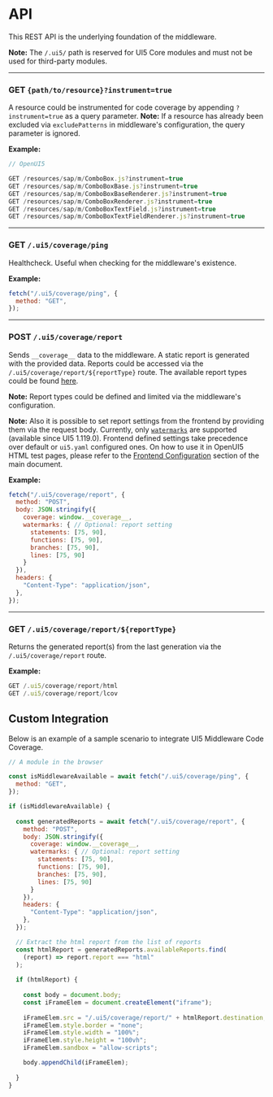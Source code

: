 # API

This REST API is the underlying foundation of the middleware.

**Note:** The `/.ui5/` path is reserved for UI5 Core modules and must not be used for third-party modules.

---
### GET `{path/to/resource}?instrument=true`

A resource could be instrumented for code coverage by appending `?instrument=true` as a query parameter. **Note:** If a resource has already been excluded via `excludePatterns` in middleware's configuration, the query parameter is ignored.

**Example:**

```js
// OpenUI5

GET /resources/sap/m/ComboBox.js?instrument=true
GET /resources/sap/m/ComboBoxBase.js?instrument=true
GET /resources/sap/m/ComboBoxBaseRenderer.js?instrument=true
GET /resources/sap/m/ComboBoxRenderer.js?instrument=true
GET /resources/sap/m/ComboBoxTextField.js?instrument=true
GET /resources/sap/m/ComboBoxTextFieldRenderer.js?instrument=true
```

---

### GET `/.ui5/coverage/ping`

Healthcheck. Useful when checking for the middleware's existence.

**Example:**

```js
fetch("/.ui5/coverage/ping", {
  method: "GET",
});
```

---

### POST `/.ui5/coverage/report`

Sends `__coverage__` data to the middleware. A static report is generated with the provided data. Reports could be accessed via the `/.ui5/coverage/report/${reportType}` route. The available report types could be found [here](https://github.com/istanbuljs/istanbuljs/tree/73c25ce79f91010d1ff073aa6ff3fd01114f90db/packages/istanbul-reports/lib).  

**Note:** Report types could be defined and limited via the middleware's configuration.

**Note:** Also it is possible to set report settings from the frontend by providing them via the request body. Currently, only [`watermarks`](https://github.com/istanbuljs/nyc/blob/ab7c53b2f340b458789a746dff2abd3e2e4790c3/README.md#high-and-low-watermarks) are supported (available since UI5 1.119.0). Frontend defined settings take precedence over default or `ui5.yaml` configured ones. On how to use it in OpenUI5 HTML test pages, please refer to the [Frontend Configuration](../README.md#frontend-configuration) section of the main document.

**Example:**

```js
fetch("/.ui5/coverage/report", {
  method: "POST",
  body: JSON.stringify({
    coverage: window.__coverage__,
    watermarks: { // Optional: report setting
      statements: [75, 90],
      functions: [75, 90],
      branches: [75, 90],
      lines: [75, 90]
    }
  }),
  headers: {
    "Content-Type": "application/json",
  },
});
```

---

### GET `/.ui5/coverage/report/${reportType}`

Returns the generated report(s) from the last generation via the `/.ui5/coverage/report` route.

**Example:**

```js
GET /.ui5/coverage/report/html
GET /.ui5/coverage/report/lcov
```

## Custom Integration

Below is an example of a sample scenario to integrate UI5 Middleware Code Coverage.

```js
// A module in the browser

const isMiddlewareAvailable = await fetch("/.ui5/coverage/ping", {
  method: "GET",
});

if (isMiddlewareAvailable) {
  
  const generatedReports = await fetch("/.ui5/coverage/report", {
    method: "POST",
    body: JSON.stringify({
      coverage: window.__coverage__,
      watermarks: { // Optional: report setting
        statements: [75, 90],
        functions: [75, 90],
        branches: [75, 90],
        lines: [75, 90]
      }
    }),
    headers: {
      "Content-Type": "application/json",
    },
  });

  // Extract the html report from the list of reports
  const htmlReport = generatedReports.availableReports.find(
    (report) => report.report === "html"
  );
  
  if (htmlReport) {
    
    const body = document.body;
    const iFrameElem = document.createElement("iframe");
    
    iFrameElem.src = "/.ui5/coverage/report/" + htmlReport.destination;
    iFrameElem.style.border = "none";
    iFrameElem.style.width = "100%";
    iFrameElem.style.height = "100vh";
    iFrameElem.sandbox = "allow-scripts";

    body.appendChild(iFrameElem);
    
  }
}
```

